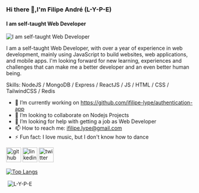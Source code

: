 ### Hi there 👋,I'm Filipe André (L-Y-P-E)
#### I am self-taught Web Developer
![I am self-taught Web Developer](https://images.unsplash.com/photo-1503252947848-7338d3f92f31?ixid=MnwxMjA3fDB8MHxwaG90by1wYWdlfHx8fGVufDB8fHx8&ixlib=rb-1.2.1&auto=format&fit=crop&w=889&q=80)

I am a self-taught Web Developer, with over a year of experience in web development, mainly using JavaScript to build websites, web applications, and mobile apps.
I'm looking forward for new learning, experiences and challenges that can make me a better developer and an even better human being.

Skills: NodeJS / MongoDB / Express / ReactJS / JS / HTML / CSS / TailwindCSS / Redis

- 🔭 I’m currently working on https://github.com/ifilipe-lype/authentication-app 
- 👯 I’m looking to collaborate on Nodejs Projects 
- 🤔 I’m looking for help with getting a job as Web Developer 
- 📫 How to reach me: ifilipe.lype@gmail.com 
- ⚡ Fun fact: I love music, but I don't know how to dance 


[<img src='https://cdn.jsdelivr.net/npm/simple-icons@3.0.1/icons/github.svg' alt='github' height='40'>](https://github.com/ifilipe-lype)  [<img src='https://cdn.jsdelivr.net/npm/simple-icons@3.0.1/icons/linkedin.svg' alt='linkedin' height='40'>](https://www.linkedin.com/in/https://www.linkedin.com/in/filipe-andr%C3%A9-25b9301b4/)  [<img src='https://cdn.jsdelivr.net/npm/simple-icons@3.0.1/icons/twitter.svg' alt='twitter' height='40'>](https://twitter.com/ifilipe_lype)  

[![Top Langs](https://github-readme-stats.vercel.app/api/top-langs/?username=ifilipe-lype)](https://github.com/anuraghazra/github-readme-stats)

<p>&nbsp;<img align="center" src="https://github-readme-stats.vercel.app/api?username=ifilipe-lype&show_icons=true&locale=en" alt="L-Y-P-E" /></p>
